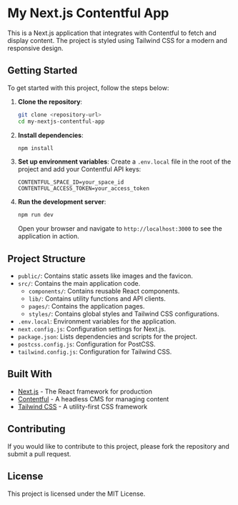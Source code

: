 # My Next.js Contentful App

This is a Next.js application that integrates with Contentful to fetch and display content. The project is styled using Tailwind CSS for a modern and responsive design.

## Getting Started

To get started with this project, follow the steps below:

1. **Clone the repository**:
   ```bash
   git clone <repository-url>
   cd my-nextjs-contentful-app
   ```

2. **Install dependencies**:
   ```bash
   npm install
   ```

3. **Set up environment variables**:
   Create a `.env.local` file in the root of the project and add your Contentful API keys:
   ```
   CONTENTFUL_SPACE_ID=your_space_id
   CONTENTFUL_ACCESS_TOKEN=your_access_token
   ```

4. **Run the development server**:
   ```bash
   npm run dev
   ```
   Open your browser and navigate to `http://localhost:3000` to see the application in action.

## Project Structure

- `public/`: Contains static assets like images and the favicon.
- `src/`: Contains the main application code.
  - `components/`: Contains reusable React components.
  - `lib/`: Contains utility functions and API clients.
  - `pages/`: Contains the application pages.
  - `styles/`: Contains global styles and Tailwind CSS configurations.
- `.env.local`: Environment variables for the application.
- `next.config.js`: Configuration settings for Next.js.
- `package.json`: Lists dependencies and scripts for the project.
- `postcss.config.js`: Configuration for PostCSS.
- `tailwind.config.js`: Configuration for Tailwind CSS.

## Built With

- [Next.js](https://nextjs.org/) - The React framework for production
- [Contentful](https://www.contentful.com/) - A headless CMS for managing content
- [Tailwind CSS](https://tailwindcss.com/) - A utility-first CSS framework

## Contributing

If you would like to contribute to this project, please fork the repository and submit a pull request.

## License

This project is licensed under the MIT License.